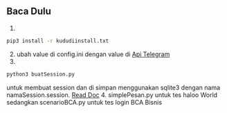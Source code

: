 ## Baca Dulu
1. 
```sh
pip3 install -r kududiinstall.txt
```
2. ubah value di config.ini dengan value di [Api Telegram](https://my.telegram.org)
3. 
```sh
python3 buatSession.py
```
untuk membuat session dan di simpan menggunakan sqlite3 dengan nama namaSession.session. [Read Doc](https://telethon.readthedocs.io/en/stable/extra/basic/creating-a-client.html#creating-a-client)
4. simplePesan.py untuk tes haloo World sedangkan scenarioBCA.py untuk tes login BCA Bisnis